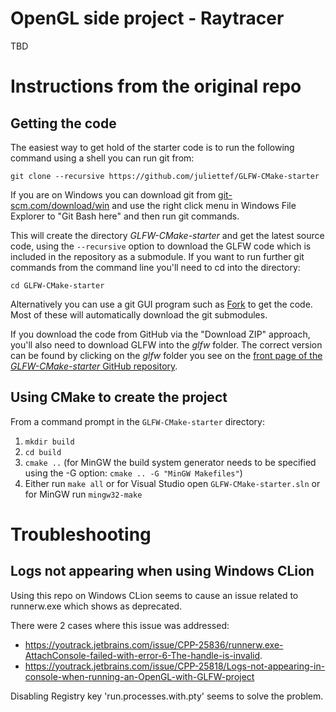 # OpenGL side project - Raytracer

TBD


# Instructions from the original repo

## Getting the code

The easiest way to get hold of the starter code is to run the following command using a shell you can run git from:

```
git clone --recursive https://github.com/juliettef/GLFW-CMake-starter
```

If you are on Windows you can download git from [git-scm.com/download/win](https://git-scm.com/download/win) and use the right click menu in Windows File Explorer to "Git Bash here" and then run git commands.

This will create the directory _GLFW-CMake-starter_ and get the latest source code, using the ```--recursive``` option to download the GLFW code which is included in the repository as a submodule. If you want to run further git commands from the command line you'll need to cd into the directory:

```
cd GLFW-CMake-starter
```

Alternatively you can use a git GUI program such as [Fork](https://git-fork.com/) to get the code. Most of these will automatically download the git submodules.

If you download the code from GitHub via the "Download ZIP" approach, you'll also need to download GLFW into the _glfw_ folder. The correct version can be found by clicking on the _glfw_ folder you see on the [front page of the _GLFW-CMake-starter_ GitHub repository](https://github.com/juliettef/GLFW-CMake-starter).

## Using CMake to create the project

From a command prompt in the `GLFW-CMake-starter` directory:
1. `mkdir build`
1. `cd build`
1. `cmake ..` (for MinGW the build system generator needs to be specified using the -G option: `cmake .. -G "MinGW Makefiles"`)
1. Either run `make all` or for Visual Studio open `GLFW-CMake-starter.sln` or for MinGW run `mingw32-make`

# Troubleshooting

## Logs not appearing when using Windows CLion

Using this repo on Windows CLion seems to cause an issue related to runnerw.exe which shows as deprecated.

There were 2 cases where this issue was addressed:
- https://youtrack.jetbrains.com/issue/CPP-25836/runnerw.exe-AttachConsole-failed-with-error-6-The-handle-is-invalid.
- https://youtrack.jetbrains.com/issue/CPP-25818/Logs-not-appearing-in-console-when-running-an-OpenGL-with-GLFW-project

Disabling Registry key 'run.processes.with.pty' seems to solve the problem.
